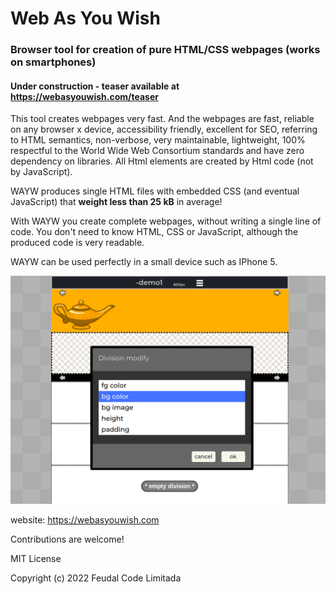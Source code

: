 # Web As You Wish 
### Browser tool for creation of pure HTML/CSS webpages (works on smartphones)
#### Under construction - teaser available at https://webasyouwish.com/teaser

This tool creates webpages very fast. And the webpages are fast, reliable on any browser x device, accessibility friendly, excellent for SEO, referring to HTML semantics, non-verbose, very maintainable, lightweight, 100% respectful to the World Wide Web Consortium standards and have zero dependency on libraries. All Html elements are created by Html code (not by JavaScript).

WAYW produces single HTML files with embedded CSS (and eventual JavaScript) that **weight less than 25 kB** in average!

With WAYW you create complete webpages, without writing a single line of code. You don't need to know HTML, CSS or JavaScript, although the produced code is very readable.

WAYW can be used perfectly in a small device such as IPhone 5.


![Screenshot](/images/sample.png)


website: https://webasyouwish.com

Contributions are welcome!

MIT License

Copyright (c) 2022 Feudal Code Limitada
